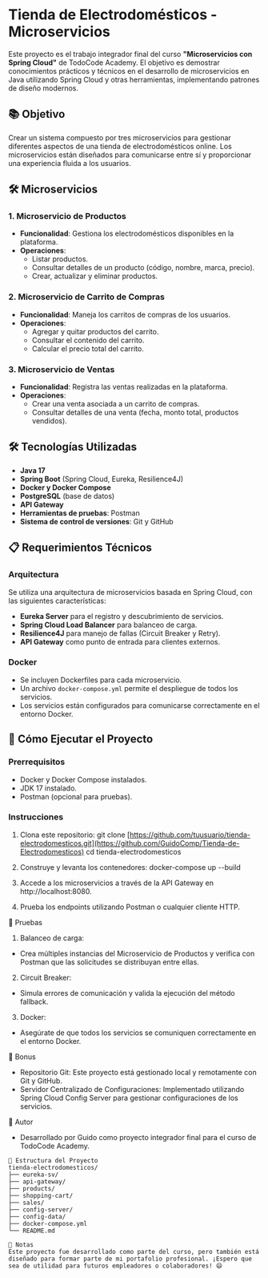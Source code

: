 # Tienda de Electrodomésticos - Microservicios

Este proyecto es el trabajo integrador final del curso **"Microservicios con Spring Cloud"** de TodoCode Academy. El objetivo es demostrar conocimientos prácticos y técnicos en el desarrollo de microservicios en Java utilizando Spring Cloud y otras herramientas, implementando patrones de diseño modernos.

## 📚 Objetivo

Crear un sistema compuesto por tres microservicios para gestionar diferentes aspectos de una tienda de electrodomésticos online. Los microservicios están diseñados para comunicarse entre sí y proporcionar una experiencia fluida a los usuarios.

## 🛠️ Microservicios

### 1. Microservicio de Productos
- **Funcionalidad**: Gestiona los electrodomésticos disponibles en la plataforma.
- **Operaciones**:
  - Listar productos.
  - Consultar detalles de un producto (código, nombre, marca, precio).
  - Crear, actualizar y eliminar productos.

### 2. Microservicio de Carrito de Compras
- **Funcionalidad**: Maneja los carritos de compras de los usuarios.
- **Operaciones**:
  - Agregar y quitar productos del carrito.
  - Consultar el contenido del carrito.
  - Calcular el precio total del carrito.

### 3. Microservicio de Ventas
- **Funcionalidad**: Registra las ventas realizadas en la plataforma.
- **Operaciones**:
  - Crear una venta asociada a un carrito de compras.
  - Consultar detalles de una venta (fecha, monto total, productos vendidos).

## 🛠️ Tecnologías Utilizadas

- **Java 17**
- **Spring Boot** (Spring Cloud, Eureka, Resilience4J)
- **Docker y Docker Compose**
- **PostgreSQL** (base de datos)
- **API Gateway**
- **Herramientas de pruebas**: Postman
- **Sistema de control de versiones**: Git y GitHub

## 📋 Requerimientos Técnicos

### Arquitectura
Se utiliza una arquitectura de microservicios basada en Spring Cloud, con las siguientes características:
- **Eureka Server** para el registro y descubrimiento de servicios.
- **Spring Cloud Load Balancer** para balanceo de carga.
- **Resilience4J** para manejo de fallas (Circuit Breaker y Retry).
- **API Gateway** como punto de entrada para clientes externos.

### Docker
- Se incluyen Dockerfiles para cada microservicio.
- Un archivo `docker-compose.yml` permite el despliegue de todos los servicios.
- Los servicios están configurados para comunicarse correctamente en el entorno Docker.

## 🚀 Cómo Ejecutar el Proyecto

### Prerrequisitos
- Docker y Docker Compose instalados.
- JDK 17 instalado.
- Postman (opcional para pruebas).

### Instrucciones
1. Clona este repositorio:
   git clone [https://github.com/tuusuario/tienda-electrodomesticos.git](https://github.com/GuidoComp/Tienda-de-Electrodomesticos)
   cd tienda-electrodomesticos

2. Construye y levanta los contenedores:
docker-compose up --build

3. Accede a los microservicios a través de la API Gateway en http://localhost:8080.

4. Prueba los endpoints utilizando Postman o cualquier cliente HTTP.

🧪 Pruebas
1. Balanceo de carga:
  *  Crea múltiples instancias del Microservicio de Productos y verifica con Postman que las solicitudes se distribuyan entre ellas.
2. Circuit Breaker:
  *  Simula errores de comunicación y valida la ejecución del método fallback.
3. Docker:
  *   Asegúrate de que todos los servicios se comuniquen correctamente en el entorno Docker.
  
🎉 Bonus
  *  Repositorio Git: Este proyecto está gestionado local y remotamente con Git y GitHub.
  *  Servidor Centralizado de Configuraciones: Implementado utilizando Spring Cloud Config Server para gestionar configuraciones de los servicios.

📝 Autor
  *  Desarrollado por Guido como proyecto integrador final para el curso de TodoCode Academy.
```plaintext
📂 Estructura del Proyecto
tienda-electrodomesticos/
├── eureka-sv/
├── api-gateway/
├── products/
├── shopping-cart/
├── sales/
├── config-server/
├── config-data/
├── docker-compose.yml
└── README.md

📌 Notas
Este proyecto fue desarrollado como parte del curso, pero también está diseñado para formar parte de mi portafolio profesional. ¡Espero que sea de utilidad para futuros empleadores o colaboradores! 😄
